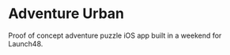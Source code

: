 Adventure Urban
===============

Proof of concept adventure puzzle iOS app built in a weekend for Launch48.

